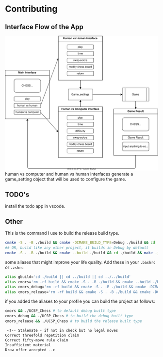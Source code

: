 <!--
 Copyright (C) 2023 José Enrique Vilca Campana

 This program is free software: you can redistribute it and/or modify
 it under the terms of the GNU Affero General Public License as
 published by the Free Software Foundation, either version 3 of the
 License, or (at your option) any later version.

 This program is distributed in the hope that it will be useful,
 but WITHOUT ANY WARRANTY; without even the implied warranty of
 MERCHANTABILITY or FITNESS FOR A PARTICULAR PURPOSE.  See the
 GNU Affero General Public License for more details.

 You should have received a copy of the GNU Affero General Public License
 along with this program.  If not, see <http://www.gnu.org/licenses/>.
-->

# Contributing

## Interface Flow of the App
![flow_of_interfaces_in_the_app](interface_flow.drawio.svg)
human vs computer and human vs human interfaces generate a game_setting object that will be used to configure the game.

## TODO's

install the todo app in vscode.

## Other

This is the command I use to build the release build type.
```bash
cmake -S . -B ./build && cmake -DCMAKE_BUILD_TYPE=Debug ./build && cd ./build && make -j $(nproc) && ./UCSP_Chess
## OR, build like any other project, it builds in Debug by default
cmake -S . -B ./build && cmake --build ./build && cd ./build && make -j $(nproc) && ./UCSP_Chess
```

some aliases that might improve your life quality. Add these in your `.bashrc` or `.zshrc`
```bash
alias gbuild='cd ./build || cd ../build || cd ../../build'
alias cmors='rm -rf build && cmake -S . -B ./build && cmake --build ./build && gbuild && make -j $(nproc)'
alias cmors_debug='rm -rf build && cmake -S . -B ./build && cmake -DCMAKE_BUILD_TYPE=Debug ./build && gbuild && make -j $(nproc)'
alias cmors_release='rm -rf build && cmake -S . -B ./build && cmake -DCMAKE_BUILD_TYPE=Release ./build && gbuild all && make -j $(nproc)'
```

if you added the aliases to your profile you can build the project as follows:
```bash
cmors && ./UCSP_Chess # to default debug built type
cmors_debug && ./UCSP_Chess # to build the debug built type
cmors_release && ./UCSP_Chess # to build the release built type
```

     <!-- Stalemate - if not in check but no legal moves
    Correct threefold repetition claim
    Correct fifty-move rule claim
    Insufficient material
    Draw offer accepted -->

